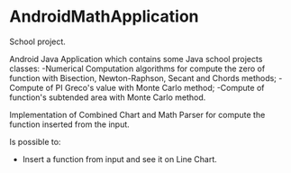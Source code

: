 # AndroidMathApplication
School project. 

Android Java Application which contains some Java school projects classes: 
    -Numerical Computation algorithms for compute the zero of function with Bisection, Newton-Raphson, Secant and Chords methods; 
    -Compute of PI Greco's value with Monte Carlo method; 
    -Compute of function's subtended area with Monte Carlo method.

Implementation of Combined Chart and Math Parser for compute the function inserted from the input.

Is possible to:
  - Insert a function from input and see it on Line Chart.
